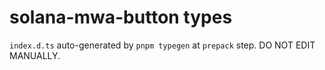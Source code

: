 # solana-mwa-button types

`index.d.ts` auto-generated by `pnpm typegen` at `prepack` step. DO NOT EDIT MANUALLY.
